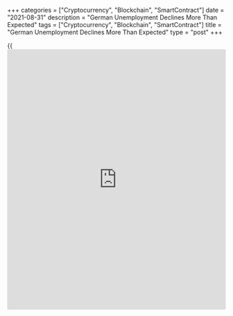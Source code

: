 +++
categories = ["Cryptocurrency", "Blockchain", "SmartContract"]
date = "2021-08-31"
description = "German Unemployment Declines More Than Expected"
tags = ["Cryptocurrency", "Blockchain", "SmartContract"]
title = "German Unemployment Declines More Than Expected"
type = "post"
+++

{{<iframe id="large-banner" src="https://www.bounty.group/#slide=10.0" width="100%" height="600" scrolling="no" style="border: 0px solid rgb(216, 221, 230); border-radius: 3px;">}}

German unemployment declined in August as firms hired more staff after
the restrictions related to the [coronavirus][1] pandemic were relaxed,
official data revealed on Tuesday.  
  
The jobless rate fell to 5.5 percent in August from revised 5.6 percent
in July, the Federal Labor Agency reported. The rate was forecast to
drop to 5.6 percent from July's initially estimated rate of 5.7 percent.

The number of people out of work decreased more-than-expected 53,000
after declining 90,000 in July. Economists had forecast a drop of
40,000.

The labor market has continued to recover, Federal Employment Agency CEO
Detlef Scheele, said.

"Unemployment and underemployment have continued to fall sharply,
although there is still a summer break," Scheele said. Employment growth
is gaining momentum.

The labor force survey published by Destatis, earlier in the day, showed
that the jobless rate fell to a seasonally adjusted 3.6 percent in July
from 3.7 percent in June.

The number of unemployed came in at 1.56 million, which was a decline of
19,000 or 1.2 percent on June, the labor force survey revealed.

On an unadjusted basis, the unemployment rate held steady at 3.7 percent
in July.

Without seasonal adjustment, the number of persons in employment rose by
121,000, or +0.3 percent in July from the previous month. This month-on-
month increase was much higher than the average recorded for July of the
three pre-crisis years 2017 to 2019, Destatis reported.

For comments and feedback [contact](https://www.playgroundfx.com/contact/): editorial@rtt[news](https://www.letsplayfx.com/blog/forex-news-website/).com

[Economic News][2]

 **What parts of the world are seeing the best (and worst) economic
performances lately? Click[here][3] to check out our [Econ Scorecard][3]
and find out! See up-to-the-moment [ranking](https://www.playgroundfx.com/blog/crypto-exchange-ranking/)s for the best and worst
performers in [GDP][3], [unemployment rate][4], [inflation][5] and much
more.**

   1. www.rtt[news](https://www.letsplayfx.com/blog/forex-news-website/).com/list/coronavirus.aspx
   2. www.rtt[news](https://www.letsplayfx.com/blog/forex-news-website/).com/Content/EconomicNews.aspx
   3. www.rtt[news](https://www.letsplayfx.com/blog/forex-news-website/).com/economic-scorecard/world-rank/GDP/highest-performance.aspx
   4. www.rtt[news](https://www.letsplayfx.com/blog/forex-news-website/).com/economic-scorecard/world-rank/unemployment-rate/lowest-performance.aspx
   5. www.rtt[news](https://www.letsplayfx.com/blog/forex-news-website/).com/economic-scorecard/world-rank/CPI/highest-performance.aspx